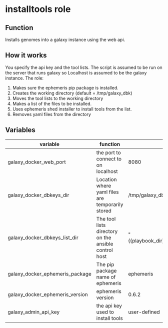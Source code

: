 # installtools role

## Function

Installs genomes into a galaxy instance using the web api.

## How it works

You specify the api key and the tool lists. The script is assumed to be run on the server that runs galaxy so Localhost is assumed to be the galaxy instance.
The role:
1. Makes sure the ephemeris pip package is installed.
2. Creates the working directory (default = /tmp/galaxy_dbk)
4. Moves the tool lists to the working directory
5. Makes a list of the files to be installed.
7. Uses ephemeris shed installer to install tools from the list.
8. Removes yaml files from the directory

## Variables

variable | function | default
--|--|--
galaxy_docker_web_port | the port to connect to on localhost | 8080
galaxy_docker_dbkeys_dir | Location where yaml files are temporarily stored | /tmp/galaxy_dbkeys_lists
galaxy_docker_dbkeys_list_dir | The tool lists directory on the ansible control host | "{{playbook_dir}}/files/{{inventory_hostname}}/dbkeys"
galaxy_docker_ephemeris_package | The pip package name of ephemeris | ephemeris
galaxy_docker_ephemeris_version | ephemeris version | 0.6.2
galaxy_admin_api_key | the api key used to install tools | user-defined
